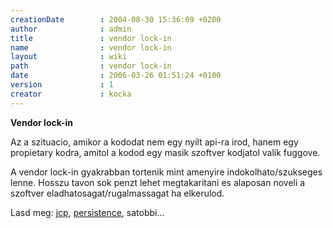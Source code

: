 ```yaml
---
creationDate        : 2004-08-30 15:36:09 +0200 
author              : admin 
title               : vendor lock-in 
name                : vendor lock-in 
layout              : wiki 
path                : vendor lock-in 
date                : 2006-03-26 01:51:24 +0100 
version             : 1 
creator             : kocka 
---
```

__Vendor lock-in__

Az a szituacio, amikor a kododat nem egy nyilt api-ra irod, hanem egy propietary kodra, amitol a kodod egy masik szoftver kodjatol valik fuggove.

A vendor lock-in gyakrabban tortenik mint amenyire indokolhato/szukseges lenne. Hosszu tavon sok penzt lehet megtakaritani es alaposan noveli a szoftver eladhatosagat/rugalmassagat ha elkerulod.

Lasd meg: [jcp](jcp.html), [persistence](persistence.html), satobbi...
